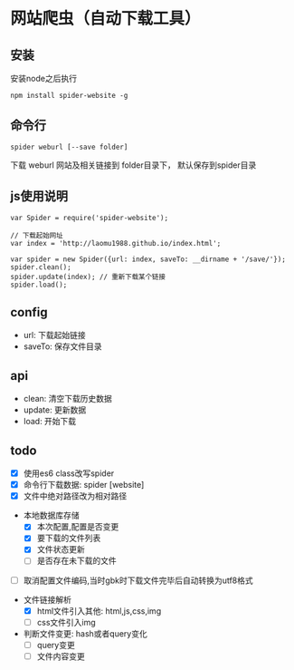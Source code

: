 # 网站爬虫（自动下载工具）


## 安装
安装node之后执行
```
npm install spider-website -g
```


## 命令行
```
spider weburl [--save folder]
```
下载 weburl 网站及相关链接到 folder目录下， 默认保存到spider目录

## js使用说明
```
var Spider = require('spider-website');

// 下载起始网址
var index = 'http://laomu1988.github.io/index.html';

var spider = new Spider({url: index, saveTo: __dirname + '/save/'});
spider.clean();
spider.update(index); // 重新下载某个链接
spider.load();
```

## config
* url: 下载起始链接
* saveTo: 保存文件目录

## api
* clean:  清空下载历史数据
* update: 更新数据
* load:   开始下载


## todo
* [x] 使用es6 class改写spider
* [x] 命令行下载数据: spider [website]
* [x] 文件中绝对路径改为相对路径
* 本地数据库存储
    - [x] 本次配置,配置是否变更
    - [x] 要下载的文件列表
    - [x] 文件状态更新
    - [ ] 是否存在未下载的文件
* [ ] 取消配置文件编码,当时gbk时下载文件完毕后自动转换为utf8格式
* 文件链接解析
    - [x] html文件引入其他: html,js,css,img
    - [ ] css文件引入img
* 判断文件变更: hash或者query变化
    - [ ] query变更
    - [ ] 文件内容变更

